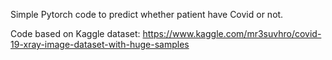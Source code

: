 Simple Pytorch code to predict whether patient have Covid or not.

Code based on Kaggle dataset: https://www.kaggle.com/mr3suvhro/covid-19-xray-image-dataset-with-huge-samples
